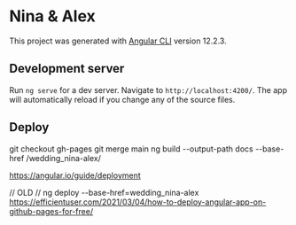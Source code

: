 # Nina & Alex

This project was generated with [Angular CLI](https://github.com/angular/angular-cli) version 12.2.3.

## Development server

Run `ng serve` for a dev server. Navigate to `http://localhost:4200/`. The app will automatically reload if you change any of the source files.

## Deploy
git checkout gh-pages
git merge main
ng build --output-path docs --base-href /wedding_nina-alex/

https://angular.io/guide/deployment


// OLD //
ng deploy --base-href=wedding_nina-alex
https://efficientuser.com/2021/03/04/how-to-deploy-angular-app-on-github-pages-for-free/
